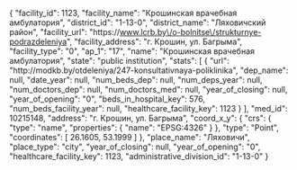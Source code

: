{
    "facility_id": 1123,
    "facility_name": "Крошинская врачебная амбулатория",
    "district_id": "1-13-0",
    "district_name": "Ляховичский район",
    "facility_url": "https:\/\/www.lcrb.by\/o-bolnitse\/strukturnye-podrazdeleniya",
    "facility_address": "г. Крошин, ул. Багрыма",
    "facility_type": "0",
    "ap_1": "17",
    "name": "Крошинская врачебная амбулатория",
    "state": "public institution",
    "stats": [
        {
            "url": "http:\/\/modkb.by\/otdeleniya\/247-konsultativnaya-poliklinika",
            "dep_name": null,
            "date_year": null,
            "num_beds_dep": null,
            "num_deps_year": null,
            "num_doctors_dep": null,
            "num_doctors_med": null,
            "year_of_closing": null,
            "year_of_opening": "0",
            "beds_in_hospital_key": 576,
            "num_beds_facility_year": null,
            "healthcare_facility_key": 1123
        }
    ],
    "med_id": 10215148,
    "address": "г. Крошин, ул. Багрыма",
    "coord_x_y": {
        "crs": {
            "type": "name",
            "properties": {
                "name": "EPSG:4326"
            }
        },
        "type": "Point",
        "coordinates": [
            26.1605,
            53.1999
        ]
    },
    "place_name": "Ляховичи",
    "place_type": "city",
    "year_of_closing": null,
    "year_of_opening": "0",
    "healthcare_facility_key": 1123,
    "administrative_division_id": "1-13-0"
}